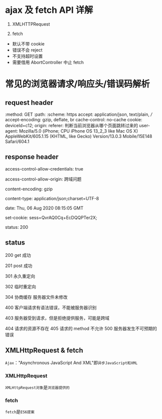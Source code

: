 # ajax 及 fetch API 详解

1. XMLHTTPRequest

2. fetch

- 默认不带 cookie
- 错误不会 reject
- 不支持超时设置
- 需要借用 AbortController 中止 fetch

# 常见的浏览器请求/响应头/错误码解析

## request header

:method: GET :path: :scheme: https accept: application/json, text/plain, _/_ accept-encoding: gzip, deflate, br cache-control: no-cache cookie: deviceId=c12; origin: referer: 判断当前浏览器从哪个页面跳转过来的 user-agent: Mozilla/5.0 (iPhone; CPU iPhone OS 13_2_3 like Mac OS X) AppleWebKit/605.1.15 (KHTML, like Gecko) Version/13.0.3 Mobile/15E148 Safari/604.1

## response header

access-control-allow-credentials: true

access-control-allow-origin: 跨域问题

content-encoding: gzip

content-type: application/json;charset=UTF-8

date: Thu, 06 Aug 2020 08:15:05 GMT

set-cookie: sess=QvrAQ0Cq+EcDQQPTer2X;

status: 200

## status

200 get 成功

201 post 成功

301 永久重定向

302 临时重定向

304 协商缓存 服务器文件未修改

400 客户端请求有语法错误，不能被服务器识别

403 服务器受到请求，但是拒绝提供服务，可能是跨域

404 请求的资源不存在 405 请求的 method 不允许 500 服务器发生不可预期的错误

## XMLHttpRequest & fetch

`Ajax`："Asynchronous JavaScript And XML"即`异步JavaScript和XML`

### XMLHttpRequest

`XMLHttpRequest对象`是`浏览器提供的`

### fetch

`fetch`是`ES6提案`
